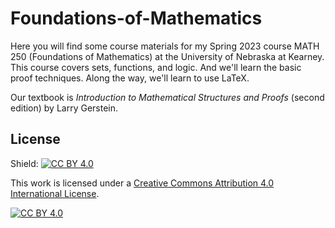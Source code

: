 # Foundations-of-Mathematics

Here you will find some course materials for my Spring 2023 course MATH 250 (Foundations of Mathematics) at the University of Nebraska at Kearney. 
This course covers sets, functions, and logic. And we'll learn the basic proof techniques. Along the way, we'll learn to use LaTeX.

Our textbook is _Introduction to Mathematical Structures and Proofs_ (second edition) by Larry Gerstein. 

## License

Shield: [![CC BY 4.0][cc-by-shield]][cc-by]

This work is licensed under a
[Creative Commons Attribution 4.0 International License][cc-by].

[![CC BY 4.0][cc-by-image]][cc-by]

[cc-by]: http://creativecommons.org/licenses/by/4.0/
[cc-by-image]: https://i.creativecommons.org/l/by/4.0/88x31.png
[cc-by-shield]: https://img.shields.io/badge/License-CC%20BY%204.0-lightgrey.svg
